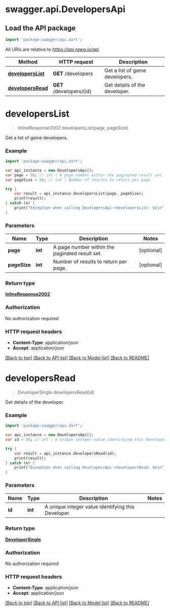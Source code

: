 # swagger.api.DevelopersApi

## Load the API package
```dart
import 'package:swagger/api.dart';
```

All URIs are relative to *https://api.rawg.io/api*

Method | HTTP request | Description
------------- | ------------- | -------------
[**developersList**](DevelopersApi.md#developersList) | **GET** /developers | Get a list of game developers.
[**developersRead**](DevelopersApi.md#developersRead) | **GET** /developers/{id} | Get details of the developer.


# **developersList**
> InlineResponse2002 developersList(page, pageSize)

Get a list of game developers.



### Example 
```dart
import 'package:swagger/api.dart';

var api_instance = new DevelopersApi();
var page = 56; // int | A page number within the paginated result set.
var pageSize = 56; // int | Number of results to return per page.

try { 
    var result = api_instance.developersList(page, pageSize);
    print(result);
} catch (e) {
    print("Exception when calling DevelopersApi->developersList: $e\n");
}
```

### Parameters

Name | Type | Description  | Notes
------------- | ------------- | ------------- | -------------
 **page** | **int**| A page number within the paginated result set. | [optional] 
 **pageSize** | **int**| Number of results to return per page. | [optional] 

### Return type

[**InlineResponse2002**](InlineResponse2002.md)

### Authorization

No authorization required

### HTTP request headers

 - **Content-Type**: application/json
 - **Accept**: application/json

[[Back to top]](#) [[Back to API list]](../README.md#documentation-for-api-endpoints) [[Back to Model list]](../README.md#documentation-for-models) [[Back to README]](../README.md)

# **developersRead**
> DeveloperSingle developersRead(id)

Get details of the developer.



### Example 
```dart
import 'package:swagger/api.dart';

var api_instance = new DevelopersApi();
var id = 56; // int | A unique integer value identifying this Developer.

try { 
    var result = api_instance.developersRead(id);
    print(result);
} catch (e) {
    print("Exception when calling DevelopersApi->developersRead: $e\n");
}
```

### Parameters

Name | Type | Description  | Notes
------------- | ------------- | ------------- | -------------
 **id** | **int**| A unique integer value identifying this Developer. | 

### Return type

[**DeveloperSingle**](DeveloperSingle.md)

### Authorization

No authorization required

### HTTP request headers

 - **Content-Type**: application/json
 - **Accept**: application/json

[[Back to top]](#) [[Back to API list]](../README.md#documentation-for-api-endpoints) [[Back to Model list]](../README.md#documentation-for-models) [[Back to README]](../README.md)


